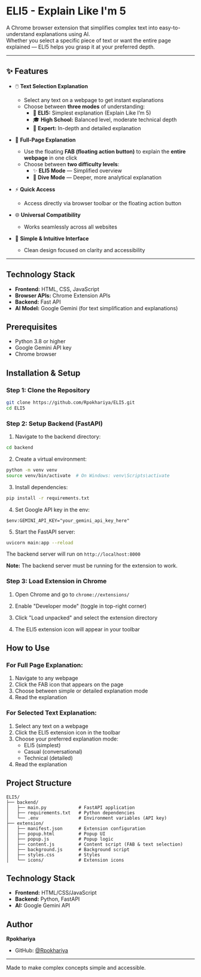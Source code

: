 # ELI5 - Explain Like I'm 5

A Chrome browser extension that simplifies complex text into easy-to-understand explanations using AI.  
Whether you select a specific piece of text or want the entire page explained — ELI5 helps you grasp it at your preferred depth.

---

## ✨ Features

- 🖱️ **Text Selection Explanation**
  - Select any text on a webpage to get instant explanations  
  - Choose between **three modes** of understanding:
    - 🧒 **ELI5:** Simplest explanation (Explain Like I’m 5)  
    - 🎓 **High School:** Balanced level, moderate technical depth  
    - 🧠 **Expert:** In-depth and detailed explanation  

- 📄 **Full-Page Explanation**
  - Use the floating **FAB (floating action button)** to explain the **entire webpage** in one click  
  - Choose between **two difficulty levels**:
    - ✨ **ELI5 Mode** — Simplified overview  
    - 🌊 **Dive Mode** — Deeper, more analytical explanation  

- ⚡ **Quick Access**
  - Access directly via browser toolbar or the floating action button

- 🌐 **Universal Compatibility**
  - Works seamlessly across all websites

- 🎨 **Simple & Intuitive Interface**
  - Clean design focused on clarity and accessibility

---


## Technology Stack

- **Frontend:** HTML, CSS, JavaScript
- **Browser APIs:** Chrome Extension APIs
- **Backend:** Fast API
- **AI Model:** Google Gemini (for text simplification and explanations)

## Prerequisites

- Python 3.8 or higher
- Google Gemini API key
- Chrome browser

## Installation & Setup

### Step 1: Clone the Repository

```bash
git clone https://github.com/Rpokhariya/ELI5.git
cd ELI5
```

### Step 2: Setup Backend (FastAPI)

1. Navigate to the backend directory:

```bash
cd backend
```

2. Create a virtual environment:

```bash
python -m venv venv
source venv/bin/activate  # On Windows: venv\Scripts\activate
```

3. Install dependencies:

```bash
pip install -r requirements.txt
```

4. Set Google API key in the env:

```
$env:GEMINI_API_KEY="your_gemini_api_key_here"
```

5. Start the FastAPI server:

```bash
uvicorn main:app --reload
```

The backend server will run on `http://localhost:8000`

**Note:** The backend server must be running for the extension to work.

### Step 3: Load Extension in Chrome

1. Open Chrome and go to `chrome://extensions/`

2. Enable "Developer mode" (toggle in top-right corner)

3. Click "Load unpacked" and select the extension directory

4. The ELI5 extension icon will appear in your toolbar

## How to Use

### For Full Page Explanation:

1. Navigate to any webpage
2. Click the FAB icon that appears on the page
3. Choose between simple or detailed explanation mode
4. Read the explanation

### For Selected Text Explanation:

1. Select any text on a webpage
2. Click the ELI5 extension icon in the toolbar
3. Choose your preferred explanation mode:
   - ELI5 (simplest)
   - Casual (conversational)
   - Technical (detailed)
4. Read the explanation

## Project Structure

```
ELI5/
├── backend/
│   ├── main.py            # FastAPI application
│   ├── requirements.txt   # Python dependencies
│   └── .env               # Environment variables (API key)
├── extension/
│   ├── manifest.json      # Extension configuration
│   ├── popup.html         # Popup UI
│   ├── popup.js           # Popup logic
│   ├── content.js         # Content script (FAB & text selection)
│   ├── background.js      # Background script
│   ├── styles.css         # Styles
│   └── icons/             # Extension icons
```

## Technology Stack

- **Frontend:** HTML/CSS/JavaScript
- **Backend:** Python, FastAPI
- **AI:** Google Gemini API

## Author

**Rpokhariya**

- GitHub: [@Rpokhariya](https://github.com/Rpokhariya)

---

Made to make complex concepts simple and accessible.
